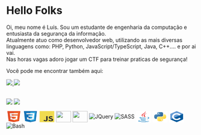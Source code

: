 # Hello Folks 
<div>
  <p>
    Oi, meu nome é Luís. Sou um estudante de engenharia da computação e entusiasta da segurança da informação. <br/>
    Atualmente atuo como desenvolvedor web, utilizando as mais diversas linguagens como: PHP, Python, JavaScript/TypeScript, Java, C++.... e por ai vai. <br />
    Nas horas vagas adoro jogar um CTF para treinar praticas de segurança!
  </p>
  <p>Você pode me encontrar também aqui: </p>
</div>
<div>
  <a href="https://www.linkedin.com/in/luis-fernando-g-f/">
    <img src="https://img.shields.io/badge/LinkedIn-0077B5?style=for-the-badge&logo=linkedin&logoColor=white">
  </a>
  <a href="mailto:luisfernando237grange@gmail.com">
    <img src="https://img.shields.io/badge/Gmail-D14836?style=for-the-badge&logo=gmail&logoColor=white">
  </a>
</div>

##

<div style="display: inline-block">
  <img height="140em" align="center" src="https://github-readme-stats.vercel.app/api/?username=luisgrange&theme=midnight-purple&show_icons=true" />
  <img height="140em" align="center" src="https://github-readme-stats.vercel.app/api/top-langs/?username=luisgrange&layout=compact&theme=midnight-purple"
</div>
  
<div style="display: inline_block"><br>
  <img align="center" alt="HTML" height="30" width="40" src="https://raw.githubusercontent.com/devicons/devicon/master/icons/html5/html5-original.svg">
  <img align="center" alt="CSS" height="30" width="40" src="https://raw.githubusercontent.com/devicons/devicon/master/icons/css3/css3-original.svg">
  <img align="center" alt="JavaScript" height="30" width="40" src="https://raw.githubusercontent.com/devicons/devicon/master/icons/javascript/javascript-original.svg">
  <img  align="center" height="30" width="40" src="https://cdn.jsdelivr.net/gh/devicons/devicon/icons/typescript/typescript-original.svg" />
  <img align="center" height="30" width="40" src="https://cdn.jsdelivr.net/gh/devicons/devicon/icons/php/php-plain.svg" />
  <img align="center" alt="JQuery" height="30" width="40" src="https://cdn.jsdelivr.net/gh/devicons/devicon/icons/jquery/jquery-plain-wordmark.svg" />
  <img align="center" alt="SASS" height="30" width="40" src="https://cdn.jsdelivr.net/gh/devicons/devicon/icons/sass/sass-original.svg" />
  <img align="center" alt="Java" height="30" width="40" src="https://raw.githubusercontent.com/devicons/devicon/master/icons/java/java-original.svg">
  <img align="center" alt="Python" height="30" width="40" src="https://raw.githubusercontent.com/devicons/devicon/master/icons/python/python-original.svg">
  <img align="center" alt="C" height="30" width="40" src="https://raw.githubusercontent.com/devicons/devicon/master/icons/c/c-original.svg">
  <img align="center" alt="Bash" height="30" width="40" src="https://cdn.jsdelivr.net/gh/devicons/devicon/icons/bash/bash-original.svg" />
</div>

